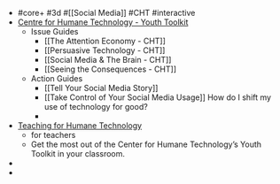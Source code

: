 - #core+ #3d #[[Social Media]] #CHT #interactive
- [Centre for Humane Technology - Youth Toolkit](https://www.humanetech.com/youth)
	- Issue Guides
		- [[The Attention Economy - CHT]]
		- [[Persuasive Technology - CHT]]
		- [[Social Media & The Brain - CHT]]
		- [[Seeing the Consequences - CHT]]
	- Action Guides
		- [[Tell Your Social Media Story]]
		- [[Take Control of Your Social Media Usage]]
		  How do I shift my use of technology for good?
		-
- [Teaching for Humane Technology](https://www.humanetech.com/youth/teaching-for-humane-technology)
	- for teachers
	- Get the most out of the Center for Humane Technology’s Youth Toolkit in your classroom.
-
-
